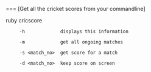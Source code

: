 ===
 [Get all the cricket scores from your commandline]
 
 ruby cricscore
 
         -h             displays this information
         
         -m             get all ongoing matches
         
         -s <match_no>  get score for a match
         
         -d <match_no>  keep score on screen

